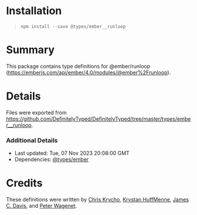 # Installation
> `npm install --save @types/ember__runloop`

# Summary
This package contains type definitions for @ember/runloop (https://emberjs.com/api/ember/4.0/modules/@ember%2Frunloop).

# Details
Files were exported from https://github.com/DefinitelyTyped/DefinitelyTyped/tree/master/types/ember__runloop.

### Additional Details
 * Last updated: Tue, 07 Nov 2023 20:08:00 GMT
 * Dependencies: [@types/ember](https://npmjs.com/package/@types/ember)

# Credits
These definitions were written by [Chris Krycho](https://github.com/chriskrycho), [Krystan HuffMenne](https://github.com/gitKrystan), [James C. Davis](https://github.com/jamescdavis), and [Peter Wagenet](https://github.com/wagenet).
